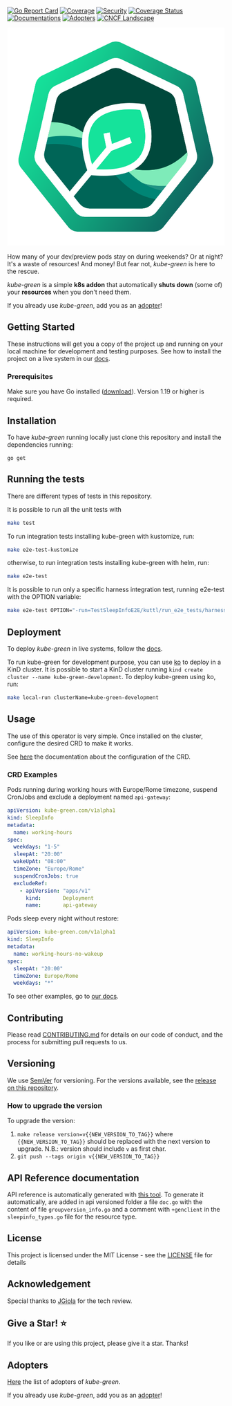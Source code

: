 [![Go Report Card][go-report-svg]][go-report-card]
[![Coverage][test-and-build-svg]][test-and-build]
[![Security][security-badge]][security-pipelines]
[![Coverage Status][coverage-badge]][coverage]
[![Documentations][website-badge]][website]
[![Adopters][adopters-badge]][adopters]
[![CNCF Landscape][cncf-badge]][cncf-landscape]

<picture>
  <source media="(prefers-color-scheme: dark)" srcset="https://raw.githubusercontent.com/kube-green/kube-green/main/logo/logo-dark.svg">
  <img alt="Dark kube-green logo" src="https://raw.githubusercontent.com/kube-green/kube-green/main/logo/logo.svg">
</picture>

How many of your dev/preview pods stay on during weekends? Or at night? It's a waste of resources! And money! But fear not, *kube-green* is here to the rescue.

*kube-green* is a simple **k8s addon** that automatically **shuts down** (some of) your **resources** when you don't need them.

If you already use *kube-green*, add you as an [adopter][add-adopters]!

## Getting Started

These instructions will get you a copy of the project up and running on your local machine for development and testing purposes. See how to install the project on a live system in our [docs](https://kube-green.dev/docs/install/).

### Prerequisites

Make sure you have Go installed ([download](https://go.dev/dl/)). Version 1.19 or higher is required.

## Installation

To have *kube-green* running locally just clone this repository and install the dependencies running:

```golang
go get
```

## Running the tests

There are different types of tests in this repository.

It is possible to run all the unit tests with

```sh
make test
```

To run integration tests installing kube-green with kustomize, run:

```sh
make e2e-test-kustomize
```

otherwise, to run integration tests installing kube-green with helm, run:

```sh
make e2e-test
```

It is possible to run only a specific harness integration test, running e2e-test with the OPTION variable:

```sh
make e2e-test OPTION="-run=TestSleepInfoE2E/kuttl/run_e2e_tests/harness/{TEST_NAME}"
```

## Deployment

To deploy *kube-green* in live systems, follow the [docs](https://kube-green.dev/docs/install/).

To run kube-green for development purpose, you can use [ko](https://ko.build/) to deploy
in a KinD cluster.
It is possible to start a KinD cluster running `kind create cluster --name kube-green-development`.
To deploy kube-green using ko, run:

```sh
make local-run clusterName=kube-green-development
```

## Usage

The use of this operator is very simple. Once installed on the cluster, configure the desired CRD to make it works.

See [here](https://kube-green.dev/docs/configuration/) the documentation about the configuration of the CRD.

### CRD Examples

Pods running during working hours with Europe/Rome timezone, suspend CronJobs and exclude a deployment named `api-gateway`:

```yaml
apiVersion: kube-green.com/v1alpha1
kind: SleepInfo
metadata:
  name: working-hours
spec:
  weekdays: "1-5"
  sleepAt: "20:00"
  wakeUpAt: "08:00"
  timeZone: "Europe/Rome"
  suspendCronJobs: true
  excludeRef:
    - apiVersion: "apps/v1"
      kind:       Deployment
      name:       api-gateway
```

Pods sleep every night without restore:

```yaml
apiVersion: kube-green.com/v1alpha1
kind: SleepInfo
metadata:
  name: working-hours-no-wakeup
spec:
  sleepAt: "20:00"
  timeZone: Europe/Rome
  weekdays: "*"
```

To see other examples, go to [our docs](https://kube-green.dev/docs/configuration/#examples).

## Contributing

Please read [CONTRIBUTING.md](https://gist.github.com/PurpleBooth/b24679402957c63ec426) for details on our code of conduct, and the process for submitting pull requests to us.

## Versioning

We use [SemVer](http://semver.org/) for versioning. For the versions available, see the [release on this repository](https://github.com/kube-green/kube-green/releases).

### How to upgrade the version

To upgrade the version:

1. `make release version=v{{NEW_VERSION_TO_TAG}}` where `{{NEW_VERSION_TO_TAG}}` should be replaced with the next version to upgrade. N.B.: version should include `v` as first char.
2. `git push --tags origin v{{NEW_VERSION_TO_TAG}}`

## API Reference documentation

API reference is automatically generated with [this tool](https://github.com/ahmetb/gen-crd-api-reference-docs). To generate it automatically, are added in api versioned folder a file `doc.go` with the content of file `groupversion_info.go` and a comment with `+genclient` in the `sleepinfo_types.go` file for the resource type.

## License

This project is licensed under the MIT License - see the [LICENSE](LICENSE) file for details

## Acknowledgement

Special thanks to [JGiola](https://github.com/JGiola) for the tech review.

## Give a Star! ⭐

If you like or are using this project, please give it a star. Thanks!

## Adopters

[Here](https://kube-green.dev/docs/adopters/) the list of adopters of *kube-green*.

If you already use *kube-green*, add you as an [adopter][add-adopters]!

[go-report-svg]: https://goreportcard.com/badge/github.com/kube-green/kube-green
[go-report-card]: https://goreportcard.com/report/github.com/kube-green/kube-green
[test-and-build-svg]: https://github.com/kube-green/kube-green/actions/workflows/test.yml/badge.svg
[test-and-build]: https://github.com/kube-green/kube-green/actions/workflows/test.yml
[coverage-badge]: https://coveralls.io/repos/github/kube-green/kube-green/badge.svg?branch=main
[coverage]: https://coveralls.io/github/kube-green/kube-green?branch=main
[website-badge]: https://img.shields.io/static/v1?label=kube-green&color=blue&message=docs&style=flat
[website]: https://kube-green.dev
[security-badge]: https://github.com/kube-green/kube-green/actions/workflows/security.yml/badge.svg
[security-pipelines]: https://github.com/kube-green/kube-green/actions/workflows/security.yml
[adopters-badge]: https://img.shields.io/static/v1?label=ADOPTERS&color=blue&message=docs&style=flat
[adopters]: https://kube-green.dev/docs/adopters/
[add-adopters]: https://github.com/kube-green/kube-green.github.io/blob/main/CONTRIBUTING.md#add-your-organization-to-adopters
[cncf-badge]: https://img.shields.io/badge/CNCF%20Landscape-5699C6
[cncf-landscape]: https://landscape.cncf.io/?item=orchestration-management--scheduling-orchestration--kube-green
